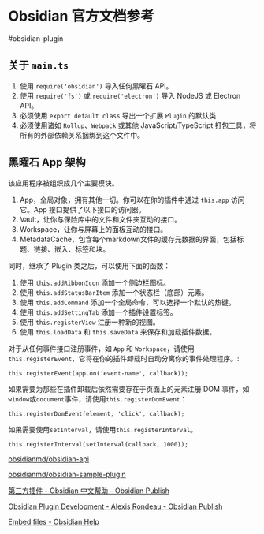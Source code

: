 # Obsidian 官方文档参考

#obsidian-plugin 

## 关于 `main.ts`

1. 使用 `require('obsidian')` 导入任何黑曜石 API。
2. 使用 `require('fs')` 或 `require('electron')` 导入 NodeJS 或 Electron API。
3. 必须使用 `export default class` 导出一个扩展 `Plugin` 的默认类
4. 必须使用诸如 `Rollup`、`Webpack` 或其他 JavaScript/TypeScript 打包工具，将所有的外部依赖关系捆绑到这个文件中。

## 黑曜石 App 架构

该应用程序被组织成几个主要模块。

1. App，全局对象，拥有其他一切。你可以在你的插件中通过 `this.app` 访问它。App 接口提供了以下接口的访问器。
2. Vault，让你与保险库中的文件和文件夹互动的接口。
3. Workspace，让你与屏幕上的面板互动的接口。
4. MetadataCache，包含每个markdown文件的缓存元数据的界面，包括标题、链接、嵌入、标签和块。

同时，继承了 Plugin 类之后，可以使用下面的函数：

1. 使用 `this.addRibbonIcon` 添加一个侧边栏图标。
2. 使用 `this.addStatusBarItem` 添加一个状态栏（底部）元素。
3. 使用 `this.addCommand` 添加一个全局命令，可以选择一个默认的热键。
4. 使用 `this.addSettingTab` 添加一个插件设置标签。
5. 使用 `this.registerView` 注册一种新的视图。
6. 使用 `this.loadData` 和 `this.saveData` 来保存和加载插件数据。

对于从任何事件接口注册事件，如 `App` 和 `Workspace`，请使用 `this.registerEvent`，它将在你的插件卸载时自动分离你的事件处理程序。:

```
this.registerEvent(app.on('event-name', callback));
```

如果需要为那些在插件卸载后依然需要存在于页面上的元素注册 DOM 事件，如`window`或`document`事件，请使用`this.registerDomEvent`：

```
this.registerDomEvent(element, 'click', callback);
```

如果需要使用`setInterval`，请使用`this.registerInterval`。

```
this.registerInterval(setInterval(callback, 1000));
```

[obsidianmd/obsidian-api](https://github.com/obsidianmd/obsidian-api)

[obsidianmd/obsidian-sample-plugin](https://github.com/obsidianmd/obsidian-sample-plugin)

[第三方插件 - Obsidian 中文帮助 - Obsidian Publish](https://publish.obsidian.md/help-zh/%E9%AB%98%E7%BA%A7%E7%94%A8%E6%B3%95/%E7%AC%AC%E4%B8%89%E6%96%B9%E6%8F%92%E4%BB%B6)

[Obsidian Plugin Development - Alexis Rondeau - Obsidian Publish](https://publish.obsidian.md/alexisrondeau/Obsidian+Plugin+Development)

[Embed files - Obsidian Help](https://help.obsidian.md/How+to/Embed+files)
